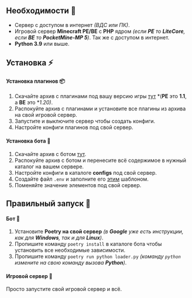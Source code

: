 ## Необходимости 🔌
- Сервер с доступом в интернет *(ВДС или ПК)*.
- Игровой сервер **Minecraft PE/BE** с **PHP** ядром *(если **PE** то **LiteCore**, если **BE** то **PocketMine-MP 5**)*. Так же с доступом в интернет.
- **Python 3.9** или выше.

## Установка ⚡

#### Установка плагинов 📦
1. Скачайте архив с плагинами под вашу версию игры [тут](https://github.com/Taskov1ch/VkConnector/releases) *(**PE** это **1.1**, а **BE** это ***1.20*)*.
2. Распокуйте архив с плагинами и установите все плагины из архива на свой игровой сервер.
3. Запустите и выключите сервер чтобы создать конфиги.
4. Настройте конфиги плагинов под свой сервер.

#### Установка бота 🤖
1. Скачайте архив с ботом [тут](https://github.com/Taskov1ch/VkConnector/releases).
2. Распокуйте архив с ботом и перенесите всё содержимое в нужный каталог на вашем сервере.
3. Настройте конфиги в каталоге **configs** под свой сервер.
4. Создайте файл `.env` и заполните его [этим](env_template.md) шаблоном.
5. Поменяйте значение элементов под свой сервер.

## Правильный запуск 🚀

#### Бот 🤖
1. Установите **Poetry на свой сервер** *(в **Google** уже есть инструкции, как для **Windows**, так и для **Linux**)*.
2. Пропишите команду `poetry install` в каталоге бота чтобы установить все необходимые зависимости.
3. Пропишите команду `poetry run python loader.py` *(команду `python` измените на свою команду вызова **Python**)*.

#### Игровой сервер 🔑
Просто запустите свой игровой сервер и всё.